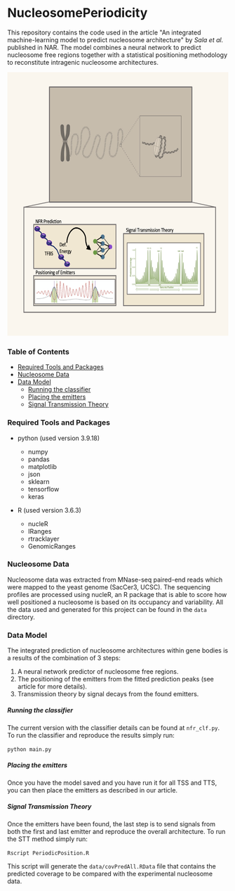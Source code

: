 # NucleosomePeriodicity

This repository contains the code used in the article "An integrated machine-learning model to predict nucleosome architecture" by _Sala et al._ published in NAR. The model combines a neural network to predict nucleosome free regions together with a statistical positioning methodology to reconstitute intragenic nucleosome architectures.

<p align="center">
<img src="assets/GraphicalAbstract.png" width="600" height="600">
</p>

### Table of Contents
- [Required Tools and Packages](#Required-Tools-and-Packages)
- [Nucleosome Data](#Nucleosome-Data)
- [Data Model](#Data-Model)
  - [Running the classifier](#Running-the-classifier)
  - [Placing the emitters](#Placing-the-emitter)
  - [Signal Transmission Theory](#STT)
 
<a name="Required-Tools-and-Packages"></a>
### Required Tools and Packages

* python (used version 3.9.18)
  - numpy
  - pandas
  - matplotlib
  - json
  - sklearn
  - tensorflow
  - keras
      
* R (used version 3.6.3)
  - nucleR
  - IRanges
  - rtracklayer
  - GenomicRanges

<a name="Nucleosome-Data"></a>
### Nucleosome Data
Nucleosome data was extracted from MNase-seq paired-end reads which were mapped to the yeast genome (SacCer3, UCSC). The sequencing profiles are processed using nucleR, an R package that is able to score how well positioned a nucleosome is based on its occupancy and variability. All the data used and generated for this project can be found in the `data` directory.

<a name="Data-Model"></a>
### Data Model

The integrated prediction of nucleosome architectures within gene bodies is a results of the combination of 3 steps:

1. A neural network predictor of nucleosome free regions.
2. The positioning of the emitters from the fitted prediction peaks (see article for more details).
3. Transmission theory by signal decays from the found emitters.

<a name="Running-the-classifier"></a>
##### Running the classifier

The current version with the classifier details can be found at `nfr_clf.py`. To run the classifier and reproduce the results simply run:

`python main.py`

<a name="Placing-the-emitters"></a>
##### Placing the emitters

Once you have the model saved and you have run it for all TSS and TTS, you can then place the emitters as described in our article.

<a name="STT"></a>
##### Signal Transmission Theory

Once the emitters have been found, the last step is to send signals from both the first and last emitter and reproduce the overall architecture. To run the STT method simply run:

`Rscript PeriodicPosition.R`

This script will generate the `data/covPredAll.RData` file that contains the predicted coverage to be compared with the experimental nucleosome data.
